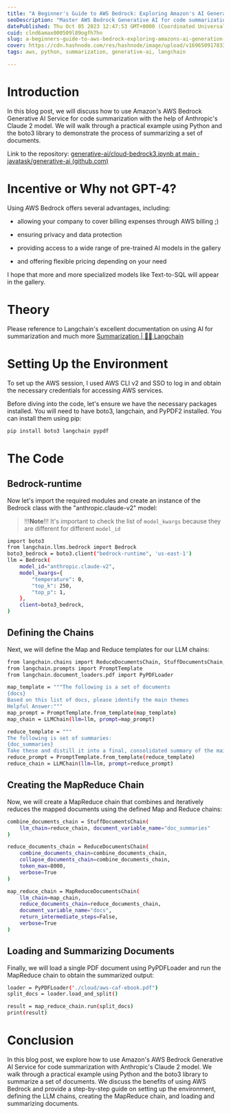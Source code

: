 ```yaml
---
title: "A Beginner's Guide to AWS Bedrock: Exploring Amazon's AI Generation Service"
seoDescription: "Master AWS Bedrock Generative AI for code summarization with Anthropic's Claude 2 model using Python and boto3, ensuring privacy and flexible pricing"
datePublished: Thu Oct 05 2023 12:47:53 GMT+0000 (Coordinated Universal Time)
cuid: clnd6amax000509l89ogfh7hn
slug: a-beginners-guide-to-aws-bedrock-exploring-amazons-ai-generation-service
cover: https://cdn.hashnode.com/res/hashnode/image/upload/v1696509178336/cf920f69-e049-4a46-ab41-8c97d79071c9.png
tags: aws, python, summarization, generative-ai, langchain

---
```


# Introduction

In this blog post, we will discuss how to use Amazon's AWS Bedrock Generative AI Service for code summarization with the help of Anthropic's Claude 2 model. We will walk through a practical example using Python and the boto3 library to demonstrate the process of summarizing a set of documents.

Link to the repository: [generative-ai/cloud-bedrock3.ipynb at main · javatask/generative-ai (](https://github.com/javatask/generative-ai/blob/main/cloud-bedrock3.ipynb)[github.com](http://github.com)[)](https://github.com/javatask/generative-ai/blob/main/cloud-bedrock3.ipynb)

# Incentive or Why not GPT-4?

Using AWS Bedrock offers several advantages, including:

* allowing your company to cover billing expenses through AWS billing ;)
    
* ensuring privacy and data protection
    
* providing access to a wide range of pre-trained AI models in the gallery
    
* and offering flexible pricing depending on your need
    

I hope that more and more specialized models like Text-to-SQL will appear in the gallery.

# Theory

Please reference to Langchain's excellent documentation on using AI for summarization and much more [Summarization | 🦜️🔗 Langchain](https://python.langchain.com/docs/use_cases/summarization)

# Setting Up the Environment

To set up the AWS session, I used AWS CLI v2 and SSO to log in and obtain the necessary credentials for accessing AWS services.

Before diving into the code, let's ensure we have the necessary packages installed. You will need to have boto3, langchain, and PyPDF2 installed. You can install them using pip:

```bash
pip install boto3 langchain pypdf
```

# The Code

## Bedrock-runtime

Now let's import the required modules and create an instance of the Bedrock class with the "anthropic.claude-v2" model:

> !!!**Note**!!! It's important to check the list of `model_kwargs` because they are different for different `model_id`

```bash
import boto3
from langchain.llms.bedrock import Bedrock
boto3_bedrock = boto3.client("bedrock-runtime", 'us-east-1')
llm = Bedrock(
    model_id="anthropic.claude-v2",
    model_kwargs={
        "temperature": 0,
        "top_k": 250,
        "top_p": 1,
    },
    client=boto3_bedrock,
)
```

## Defining the Chains

Next, we will define the Map and Reduce templates for our LLM chains:

```bash
from langchain.chains import ReduceDocumentsChain, StuffDocumentsChain, MapReduceDocumentsChain, LLMChain
from langchain.prompts import PromptTemplate
from langchain.document_loaders.pdf import PyPDFLoader

map_template = """The following is a set of documents
{docs}
Based on this list of docs, please identify the main themes 
Helpful Answer:"""
map_prompt = PromptTemplate.from_template(map_template)
map_chain = LLMChain(llm=llm, prompt=map_prompt)

reduce_template = """
The following is set of summaries:
{doc_summaries}
Take these and distill it into a final, consolidated summary of the main themes. """
reduce_prompt = PromptTemplate.from_template(reduce_template)
reduce_chain = LLMChain(llm=llm, prompt=reduce_prompt)
```

## Creating the MapReduce Chain

Now, we will create a MapReduce chain that combines and iteratively reduces the mapped documents using the defined Map and Reduce chains:

```bash
combine_documents_chain = StuffDocumentsChain(
    llm_chain=reduce_chain, document_variable_name="doc_summaries"
)

reduce_documents_chain = ReduceDocumentsChain(
    combine_documents_chain=combine_documents_chain,
    collapse_documents_chain=combine_documents_chain,
    token_max=8000,
    verbose=True
)

map_reduce_chain = MapReduceDocumentsChain(
    llm_chain=map_chain,
    reduce_documents_chain=reduce_documents_chain,
    document_variable_name="docs",
    return_intermediate_steps=False,
    verbose=True
)
```

## Loading and Summarizing Documents

Finally, we will load a single PDF document using PyPDFLoader and run the MapReduce chain to obtain the summarized output:

```bash
loader = PyPDFLoader("./cloud/aws-caf-ebook.pdf")
split_docs = loader.load_and_split()

result = map_reduce_chain.run(split_docs)
print(result)
```

# Conclusion

In this blog post, we explore how to use Amazon's AWS Bedrock Generative AI Service for code summarization with Anthropic's Claude 2 model. We walk through a practical example using Python and the boto3 library to summarize a set of documents. We discuss the benefits of using AWS Bedrock and provide a step-by-step guide on setting up the environment, defining the LLM chains, creating the MapReduce chain, and loading and summarizing documents.